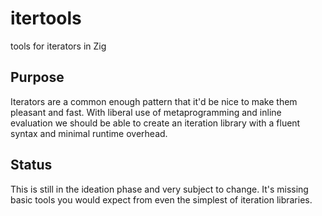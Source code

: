 # itertools

tools for iterators in Zig

## Purpose

Iterators are a common enough pattern that it'd be nice to make them pleasant and fast. With liberal use of metaprogramming and inline evaluation we should be able to create an iteration library with a fluent syntax and minimal runtime overhead.

## Status

This is still in the ideation phase and very subject to change. It's missing basic tools you would expect from even the simplest of iteration libraries.
